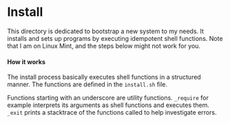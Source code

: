 # Install
This directory is dedicated to bootstrap a new system to my needs.
It installs and sets up programs by executing idempotent shell functions.
Note that I am on Linux Mint, and the steps below might not work for you.

#### How it works
The install process basically executes shell functions in a structured manner.
The functions are defined in the `install.sh` file.

Functions starting with an underscore are utility functions. `_require` for example interprets its arguments as shell functions and executes them. `_exit` prints a stacktrace of the functions called to help investigate errors.
